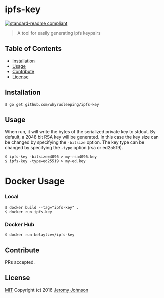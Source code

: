 # ipfs-key

[![standard-readme compliant](https://img.shields.io/badge/readme%20style-standard-brightgreen.svg?style=flat-square)](https://github.com/RichardLitt/standard-readme)

> A tool for easily generating ipfs keypairs

## Table of Contents

- [Installation](#installation)
- [Usage](#usage)
- [Contribute](#contribute)
- [License](#license)

## Installation

```
$ go get github.com/whyrusleeping/ipfs-key
```

## Usage

When run, it will write the bytes of
the serialized private key to stdout. By default, a 2048 bit RSA key will be
generated. In this case the key size can be changed by specifying the `-bitsize`
option. The key type can be changed by specifying the `-type` option (rsa or
ed25519).

```
$ ipfs-key -bitsize=4096 > my-rsa4096.key
$ ipfs-key -type=ed25519 > my-ed.key
```

# Docker Usage

### Local

```
$ docker build --tag="ipfs-key" .
$ docker run ipfs-key
```
### Docker Hub

```
$ docker run belaytzev/ipfs-key
```

## Contribute

PRs accepted.

## License

[MIT](LICENSE) Copyright (c) 2016 [Jeromy Johnson](http://github.com/whyrusleeping)
